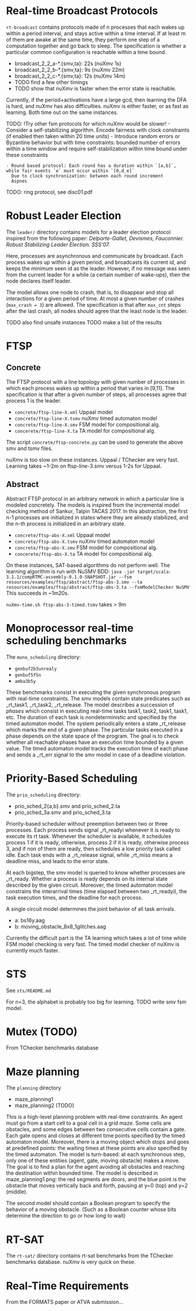 # Real-time Broadcast Protocols
`rt-broadcast` contains protocols made of n processes that each wakes up within a period interval,
and stays active within a time interval. If at least m of them are awake at the same time, they perform
one step of a computation together and go back to sleep. The specification is whether a particular common
configuration is reachable within a time bound.

- broadcast_2_2_a-*.{smv,ta}: 22s (nuXmv 1s)
- broadcast_2_2_b-*.{smv,ta}: 9s (nuXmv 22m)
- broadcast_2_2_c-*.{smv,ta}: 12s (nuXmv 14m)
- TODO find a few other timings
- TODO show that nuXmv is faster when the error state is reachable.

Currently, if the period+activations have a large gcd, then learning the DFA is hard, and nuXmv has also difficulties.
nuXmv is either faster, or as fast as learning. Both time out on the same instances.
 
TODO: !Try other fsm protocols for which nuXmv would be slower!
    - Consider a self-stabilizing algorithm. Encode fairness with clock constraints (if enabled then taken within 20 time units)
    - Introduce random errors or Byzantine behavior but with time constraints: bounded number of errors within a time window
      and require self-stabilization within time bound under these constraints
    
    - Round based protocol: Each round has a duration within `[a,b]`, while fair events `e` must occur within `[0,d_e]`
      Due to clock synchronization: between each round increment
      Aspnes

TODO: ring protocol, see disc01.pdf
    
# Robust Leader Election
The `leader/`  directory contains models for a leader election protocol inspired from the following paper:
_Delporte-Gallet, Devismes, Fauconnier. Robust Stabilizing Leader Election. SSS'07._

Here, processes are asynchronous and communicate by broadcast. Each process wakes up within a given period,
and broadcasts its current id, and keeps the minimum seen id as the leader. However, if no message was seen
from the current leader for a while (a certain number of wake-ups), then the node declares itself leader.

The model allows one node to crash, that is, to disappear and stop all interactions for a given period of time.
At most a given number of crashes (`max_crash = 3`) are allowed. The specification is that after `max_cnt` steps
after the last crash, all nodes should agree that the least node is the leader.

TODO also find unsafe instances
TODO make a list of the results

# FTSP
## Concrete
The FTSP protocol with a line topology with given number of processes
in which each process wakes up within a period that varies in [9,11].
The specification is that after a given number of steps, all processes agree that process 1 is the leader.

- `concrete/ftsp-line-X.xml` Uppaal model
- `concrete/ftsp-line-X.tsmv` nuXmv timed automaton model
- `concrete/ftsp-line-X.smv` FSM model for compositional alg.
- `concerete/ftsp-line-X.ta` TA model for compositional alg.
  
The script `concrete/ftsp-concrete.py` can be used to generate the above smv and tsmv files.

nuXmv is too slow on these instances.
Uppaal / TChecker are very fast.
Learning takes ~1-2m on ftsp-line-3.smv versus 1-2s for Uppaal.

## Abstract
Abstract FTSP protocol in an arbitrary network in which a particular line is modeled concretely.
The models is inspired from the incremental model checking method of Sankur, Talpin TACAS 2017.
In this abstraction, the first n-1 processes are initialized in states where they 
are already stabilized, and the n-th process is initialized in an arbitrary state.

- `concrete/ftsp-abs-X.xml` Uppaal model
- `concrete/ftsp-abs-X.tsmv` nuXmv timed automaton model
- `concrete/ftsp-abs-X.smv` FSM model for compositional alg.
- `concerete/ftsp-abs-X.ta` TA model for compositional alg.

On these instances, SAT-based algorithms do not perform well. The learning algorithm is run with NuSMV BDD:
`java -jar target/scala-3.1.1/compRTMC-assembly-0.1.0-SNAPSHOT.jar --fsm resources/examples/ftsp/abstract/ftsp-abs-3.smv --ta resources/examples/ftsp/abstract/ftsp-abs-3.ta --fsmModelChecker NuSMV`
This succeeds in ~1m20s.

`nuXmv-time.sh ftsp-abs-3-timed.tsmv` takes > 9m

# Monoprocessor real-time scheduling benchmarks
The `mono_scheduling` directory:
- `genbuf2b3unrealy`
- `genbuf5f5n`
- `amba3b5y`

These benchmarks consist in executing the given synchronous program with real-time constraints.
The smv models contain state predicates such as _rt_task1, _rt_task2, _rt_release. 
The model describes a succession of _phases_ which consist in executing real-time tasks task1, task2, task1, task1, etc. 
The duration of each task is nondeterministic and specified by the timed automaton model.
The system periodically enters a state _rt_release which marks the end of a given phase.
The particular tasks executed in a phase depends on the state space of the program.
The goal is to check whether all reachable phases have an execution time bounded by a given value.
The timed automaton model tracks the execution time of each phase and sends a _rt_err signal to the smv model in case of a deadline violation.

# Priority-Based Scheduling
The `prio_scheduling` directory:
- prio_sched_2{a,b}.smv and prio_sched_2.ta
- prio_sched_3a.smv and prio_sched_3.ta

Priority-based scheduler without preemption between two or three processes.
Each process sends signal _rt_readyi whenever it is ready to execute its rt task.
Whenever the scheduler is available, it schedules process 1 if it is ready,
otherwise, process 2 if it is ready, otherwise process 3, and if non of them are ready,
then schedules a low priority task called idle.
Each task ends with a _rt_release signal, while _rt_miss means a deadline miss, and leads to the error state.

At each bigstep, the smv model is queried to know whether processes are _rt_ready.
Whether a process is ready depends on its internal state described by the given circuit.
Moreover, the timed automaton model constrains the interarrival times (time elapsed between two _rt_readyi),
the task execution times, and the deadline for each process.

A single circuit model determines the joint behavior of all task arrivals.
- a: bs16y.aag
- b: moving_obstacle_8x8_1glitches.aag

Currently the difficult part is the TA learning which takes a lot of time while FSM model checking is very fast.
The timed model checker of nuXmv is currently much faster.

# STS
See `sts/README.md`

For n=3, the alphabet is probably too big for learning.
TODO write smv fsm model.

# Mutex (TODO)
From TChecker benchmarks database

# Maze planning
The `planning` directory
- maze_planning1
- maze_planning2 (TODO)

This is a high-level planning problem with real-time constraints.
An agent must go from a start cell to a goal cell in a grid maze. Some cells are obstacles,
and some edges between two consecutive cells contain a gate. Each gate opens and closes
at different time points specified by the timed automaton model.
Moreover, there is a moving object which stops and goes at predefined points:
the waiting times at these points are also specified by the timed automaton.
The model is turn-based: at each synchronous step, only one of these entities (agent, gate, moving obstacle)
makes a move.
The goal is to find a plan for the agent avoiding all obstacles and reaching the destination within bounded time.
The model is described in maze_planning1.png: the red segments are doors, and the blue point is the obstacle that moves
vertically back and forth, pausing at y=0 (top) and y=2 (middle).

The second model should contain a Boolean program to specify the behavior of a moving obstacle.
(Such as a Boolean counter whose bits determine the direction to go or how long to wait)

# RT-SAT
The `rt-sat/` directory contains rt-sat benchmarks from the TChecker benchmarks database.
nuXmv is very quick on these.

# Real-Time Requirements
From the FORMATS paper or ATVA submission...
